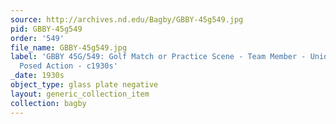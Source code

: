 ```yaml
---
source: http://archives.nd.edu/Bagby/GBBY-45g549.jpg
pid: GBBY-45g549
order: '549'
file_name: GBBY-45g549.jpg
label: 'GBBY 45G/549: Golf Match or Practice Scene - Team Member - Unidentified -
  Posed Action - c1930s'
_date: 1930s
object_type: glass plate negative
layout: generic_collection_item
collection: bagby
---
```

